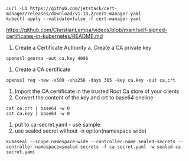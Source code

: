 ```
curl -LO https://github.com/jetstack/cert-manager/releases/download/v1.13.2/cert-manager.yaml
kubectl apply --validate=false -f cert-manager.yaml
```
https://github.com/ChristianLempa/videos/blob/main/self-signed-certificates-in-kubernetes/README.md

1. Create a Certificate Authority a. Create a CA private key
```
openssl genrsa -out ca.key 4096
```
1. Create a CA certificate
```
openssl req -new -x509 -sha256 -days 365 -key ca.key -out ca.crt
```
1. Import the CA certificate in the trusted Root Ca store of your clients
1. Convert the content of the key and crt to base64 oneline
```
cat ca.crt | base64 -w 0
cat ca.key | base64 -w 0
```
1. put to ca-secret.yaml - use sample
1. use sealed secret without -n option(namespace wide)
```
kubeseal --scope namespace-wide --controller-name sealed-secrets --controller-namespace=sealed-secrets -f ca-secret.yaml -w sealed-ca-secret.yaml 
```